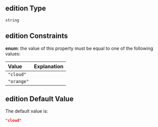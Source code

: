 ## edition Type

`string`

## edition Constraints

**enum**: the value of this property must be equal to one of the following values:

| Value      | Explanation |
| :--------- | :---------- |
| `"cloud"`  |             |
| `"orange"` |             |

## edition Default Value

The default value is:

```json
"cloud"
```
